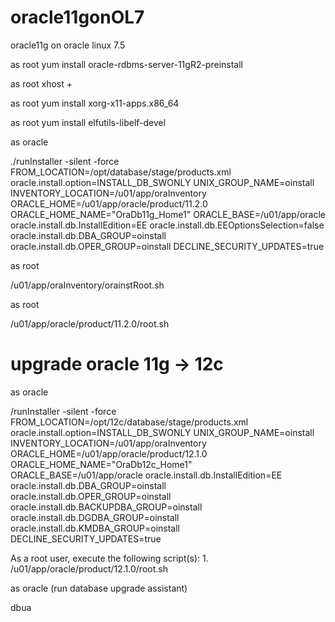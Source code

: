 # oracle11gonOL7
oracle11g  on oracle linux 7.5

as root
yum install oracle-rdbms-server-11gR2-preinstall

as root
xhost +

as root
yum install xorg-x11-apps.x86_64

as root
yum install elfutils-libelf-devel

as oracle

./runInstaller -silent -force FROM_LOCATION=/opt/database/stage/products.xml oracle.install.option=INSTALL_DB_SWONLY UNIX_GROUP_NAME=oinstall INVENTORY_LOCATION=/u01/app/oraInventory ORACLE_HOME=/u01/app/oracle/product/11.2.0 ORACLE_HOME_NAME="OraDb11g_Home1" ORACLE_BASE=/u01/app/oracle oracle.install.db.InstallEdition=EE oracle.install.db.EEOptionsSelection=false oracle.install.db.DBA_GROUP=oinstall oracle.install.db.OPER_GROUP=oinstall DECLINE_SECURITY_UPDATES=true

as root

/u01/app/oraInventory/orainstRoot.sh

as root

/u01/app/oracle/product/11.2.0/root.sh



# upgrade oracle 11g -> 12c

as oracle

/runInstaller -silent -force FROM_LOCATION=/opt/12c/database/stage/products.xml oracle.install.option=INSTALL_DB_SWONLY UNIX_GROUP_NAME=oinstall INVENTORY_LOCATION=/u01/app/oraInventory ORACLE_HOME=/u01/app/oracle/product/12.1.0 ORACLE_HOME_NAME="OraDb12c_Home1" ORACLE_BASE=/u01/app/oracle oracle.install.db.InstallEdition=EE oracle.install.db.DBA_GROUP=oinstall oracle.install.db.OPER_GROUP=oinstall oracle.install.db.BACKUPDBA_GROUP=oinstall oracle.install.db.DGDBA_GROUP=oinstall oracle.install.db.KMDBA_GROUP=oinstall DECLINE_SECURITY_UPDATES=true


As a root user, execute the following script(s):
	1. /u01/app/oracle/product/12.1.0/root.sh


as oracle (run database upgrade assistant)

dbua

